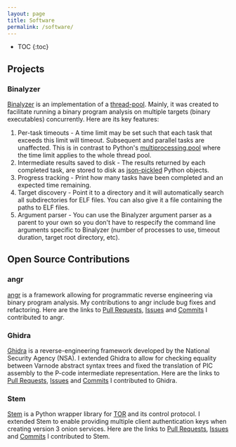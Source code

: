 ```yaml
---
layout: page
title: Software
permalink: /software/
---
```


* TOC
{:toc}

## Projects

### Binalyzer
[Binalyzer](https://github.com/usc-isi-bass/binalyzer) is an implementation of a [thread-pool](https://en.wikipedia.org/wiki/Thread_pool).
Mainly, it was created to facilitate running a binary program analysis on multiple targets (binary executables) concurrently.
Here are its key features:
1. Per-task timeouts - A time limit may be set such that each task that exceeds this limit will timeout. Subsequent and parallel tasks are unaffected. This is in contrast to Python's [multiprocessing.pool](https://docs.python.org/3/library/multiprocessing.html#module-multiprocessing.pool) where the time limit applies to the whole thread pool.
2. Intermediate results saved to disk - The results returned by each completed task, are stored to disk as [json-pickled](https://github.com/jsonpickle/jsonpickle) Python objects.
3. Progress tracking - Print how many tasks have been completed and an expected time remaining.
4. Target discovery - Point it to a directory and it will automatically search all subdirectories for ELF files. You can also give it a file containing the paths to ELF files.
5. Argument parser - You can use the Binalyzer argument parser as a parent to your own so you don't have to respecify the command line arguments specific to Binalyzer (number of processes to use, timeout duration, target root directory, etc).

## Open Source Contributions

### angr
[angr](https://github.com/angr/angr) is a framework allowing for programmatic reverse engineering via binary program analysis.
My contributions to angr include bug fixes and refactoring.
Here are the links to [Pull Requests](https://github.com/angr/angr/pulls?q=author%3ANicolaasWeideman), [Issues](https://github.com/angr/angr/issues?q=is%3Aissue+author%3ANicolaasWeideman) and [Commits](https://github.com/angr/angr/commits?author=NicolaasWeideman) I contributed to angr.

### Ghidra
[Ghidra](https://ghidra-sre.org/) is a reverse-engineering framework developed by the National Security Agency (NSA).
I extended Ghidra to allow for checking equality between Varnode abstract syntax trees and fixed the translation of PIC assembly to the P-code intermediate representation.
Here are the links to [Pull Requests](https://github.com/NationalSecurityAgency/ghidra/pulls?q=author%3ANicolaasWeideman), [Issues](https://github.com/NationalSecurityAgency/ghidra/issues?q=author%3ANicolaasWeideman) and [Commits](https://github.com/NationalSecurityAgency/ghidra/commits?author=NicolaasWeideman) I contributed to Ghidra.

### Stem
[Stem](https://stem.torproject.org/) is a Python wrapper library for [TOR](https://www.torproject.org/) and its control protocol.
I extended Stem to enable providing multiple client authentication keys when creating version 3 onion services.
Here are the links to [Pull Requests](https://github.com/torproject/stem/pulls?q=author%3ANicolaasWeideman), [Issues](https://github.com/torproject/stem/issues/created_by/NicolaasWeideman) and [Commits](https://github.com/torproject/stem/commits?author=NicolaasWeideman) I contributed to Stem.
